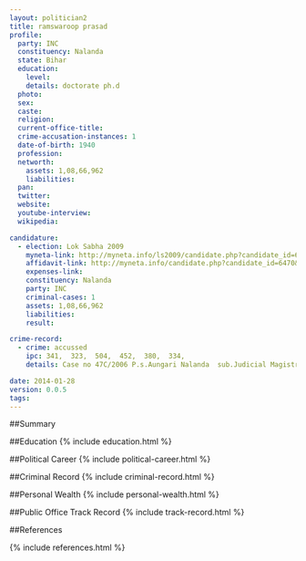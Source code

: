 ```yaml
---
layout: politician2
title: ramswaroop prasad
profile: 
  party: INC
  constituency: Nalanda
  state: Bihar
  education: 
    level: 
    details: doctorate ph.d
  photo: 
  sex: 
  caste: 
  religion: 
  current-office-title: 
  crime-accusation-instances: 1
  date-of-birth: 1940
  profession: 
  networth: 
    assets: 1,08,66,962
    liabilities: 
  pan: 
  twitter: 
  website: 
  youtube-interview: 
  wikipedia: 

candidature: 
  - election: Lok Sabha 2009
    myneta-link: http://myneta.info/ls2009/candidate.php?candidate_id=6470
    affidavit-link: http://myneta.info/candidate.php?candidate_id=6470&scan=original
    expenses-link: 
    constituency: Nalanda 
    party: INC
    criminal-cases: 1
    assets: 1,08,66,962
    liabilities: 
    result:  

crime-record: 
  - crime: accussed
    ipc: 341,  323,  504,  452,  380,  334,
    details: Case no 47C/2006 P.s.Aungari Nalanda  sub.Judicial Magistrate Hilsa 18/12/06 

date: 2014-01-28
version: 0.0.5
tags: 
---
```

##Summary


##Education
{% include education.html %}


##Political Career
{% include political-career.html %}


##Criminal Record
{% include criminal-record.html %}


##Personal Wealth
{% include personal-wealth.html %}


##Public Office Track Record
{% include track-record.html %}


##References


{% include references.html %}